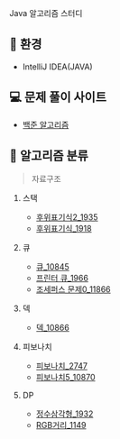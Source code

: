 Java 알고리즘 스터디

:mag_right: 환경
--------------------------------
- IntelliJ IDEA(JAVA)

:computer: 문제 풀이 사이트
--------------------------------

- [백준 알고리즘](https://www.acmicpc.net/)


:book: 알고리즘 분류
--------------------------------
> 자료구조
1. 스택
   - [후위표기식2_1935](https://github.com/mkw8263/Algorithm/blob/master/%EC%9E%90%EB%A3%8C%EA%B5%AC%EC%A1%B0/%EC%8A%A4%ED%83%9D/%ED%9B%84%EC%9C%84%ED%91%9C%EA%B8%B0%EC%8B%9D_1935.md)
   - [후위표기식_1918](https://github.com/mkw8263/Algorithm/blob/master/%EC%9E%90%EB%A3%8C%EA%B5%AC%EC%A1%B0/%EC%8A%A4%ED%83%9D/%ED%9B%84%EC%9C%84%ED%91%9C%EA%B8%B0%EC%8B%9D_1918.md)

2. 큐
   - [큐_10845](https://github.com/mkw8263/Algorithm/blob/master/%EC%9E%90%EB%A3%8C%EA%B5%AC%EC%A1%B0/%ED%81%90/%ED%81%90_10845.md)
   - [프린터 큐_1966](https://github.com/mkw8263/Algorithm/blob/master/%EC%9E%90%EB%A3%8C%EA%B5%AC%EC%A1%B0/%ED%81%90/%ED%94%84%EB%A6%B0%ED%84%B0%ED%81%90_1966.md)
   - [조세퍼스 문제0_11866](https://github.com/mkw8263/Algorithm/blob/master/%EC%9E%90%EB%A3%8C%EA%B5%AC%EC%A1%B0/%ED%81%90/%EC%A1%B0%EC%84%B8%ED%8D%BC%EC%8A%A4_%EB%AC%B8%EC%A0%9C0_11866.md)

3. 덱
   - [덱_10866](https://github.com/mkw8263/Algorithm/blob/master/%EC%9E%90%EB%A3%8C%EA%B5%AC%EC%A1%B0/%EB%8D%B1/%EB%8D%B1_10866.md)
   
4. 피보나치
   - [피보나치_2747](https://github.com/mkw8263/Algorithm/blob/master/%ED%94%BC%EB%B3%B4%EB%82%98%EC%B9%98/%ED%94%BC%EB%B3%B4%EB%82%98%EC%B9%98_2747.md)
   - [피보나치5_10870](https://github.com/mkw8263/Algorithm/blob/master/%ED%94%BC%EB%B3%B4%EB%82%98%EC%B9%98/%ED%94%BC%EB%B3%B4%EB%82%98%EC%B9%98_5_10870.md)
   
5. DP
   - [정수삼각형_1932](https://github.com/mkw8263/Algorithm/blob/master/DP/%EC%A0%95%EC%88%98%EC%82%BC%EA%B0%81%ED%98%95_1932.md)
   - [RGB거리_1149](https://github.com/mkw8263/Algorithm/blob/master/DP/RGB%EA%B1%B0%EB%A6%AC_1149.md)
